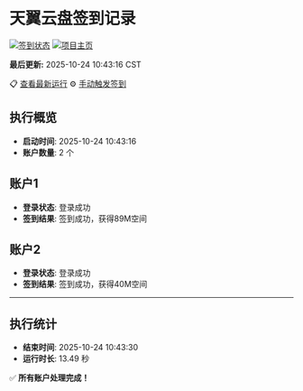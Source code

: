 # 天翼云盘签到记录

[![签到状态](https://github.com/xdrive5/cloud9/actions/workflows/main.yml/badge.svg)](https://github.com/xdrive5/cloud9/actions/workflows/main.yml) [![项目主页](https://img.shields.io/badge/GitHub-项目主页-blue?logo=github)](https://github.com/xdrive5/cloud9)

**最后更新:** 2025-10-24 10:43:16 CST

📋 [查看最新运行](https://github.com/xdrive5/cloud9/actions/runs/18767951080) ⚙️ [手动触发签到](https://github.com/xdrive5/cloud9/actions/workflows/main.yml)

## 执行概览
- **启动时间**: 2025-10-24 10:43:16
- **账户数量**: 2 个

## 账户1
- **登录状态**: 登录成功
- **签到结果**: 签到成功，获得89M空间

## 账户2
- **登录状态**: 登录成功
- **签到结果**: 签到成功，获得40M空间

---
## 执行统计
- **结束时间**: 2025-10-24 10:43:30
- **运行时长**: 13.49 秒

✅ **所有账户处理完成！**
